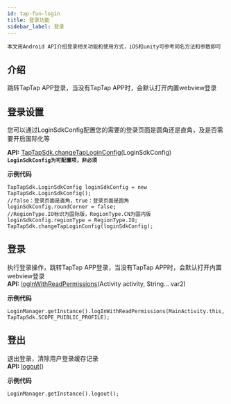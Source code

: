 ```yaml
---
id: tap-fun-login
title: 登录功能
sidebar_label: 登录
---
```

`本文用Android API介绍登录相关功能和使用方式，iOS和unity可参考同名方法和参数即可`
## 介绍
跳转TapTap APP登录，当没有TapTap APP时，会默认打开内置webview登录

## 登录设置
您可以通过LoginSdkConfig配置您的需要的登录页面是圆角还是直角，及是否需要开启国际化等

**API:** [TapTapSdk.changeTapLoginConfig](./tap-api.md#changetaploginconfig)(LoginSdkConfig)  
**`LoginSdkConfig为可配置项，非必须`**

**示例代码**
```
TapTapSdk.LoginSdkConfig loginSdkConfig = new TapTapSdk.LoginSdkConfig();
//false：登录页面是直角，true：登录页面是圆角
loginSdkConfig.roundCorner = false;
//RegionType.IO标识为国际版，RegionType.CN为国内版
loginSdkConfig.regionType = RegionType.IO;
TapTapSdk.changeTapLoginConfig(loginSdkConfig);
```

## 登录
执行登录操作，跳转TapTap APP登录，当没有TapTap APP时，会默认打开内置webview登录  
**API:** [logInWithReadPermissions](./tap-api.md#loginwithreadpermissions)(Activity activity, String... var2)

**示例代码**
```
LoginManager.getInstance().logInWithReadPermissions(MainActivity.this, TapTapSdk.SCOPE_PUIBLIC_PROFILE);
```

## 登出
退出登录，清除用户登录缓存记录  
**API:** [logout](./tap-api.md#logout)()  

**示例代码**
```
LoginManager.getInstance().logout();
```
